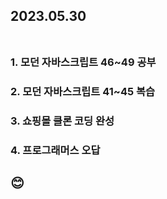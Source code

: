 ## 2023.05.30<br/><br/>


### 1. 모던 자바스크립트 46~49 공부
### 2. 모던 자바스크립트 41~45 복습
### 3. 쇼핑몰 클론 코딩 완성
### 4. 프로그래머스 오답 

## 😊